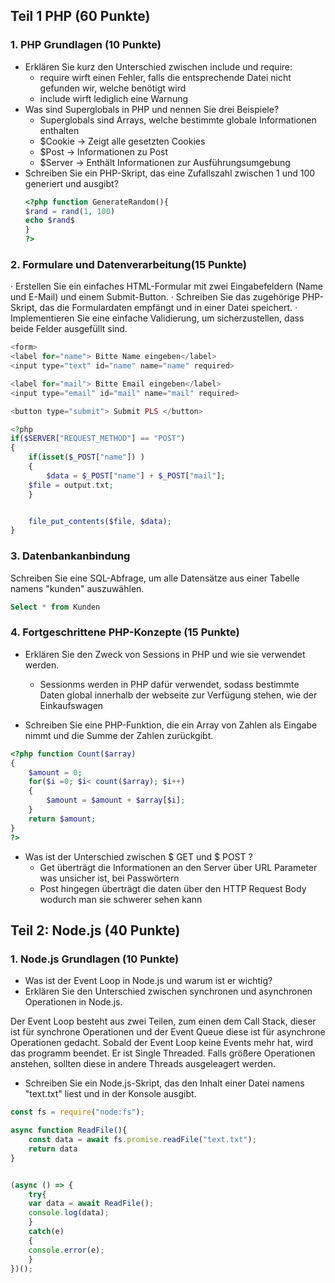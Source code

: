 ## Teil 1 PHP (60 Punkte)

### 1. PHP Grundlagen (10 Punkte)
- Erklären Sie kurz den Unterschied zwischen include und require:
	- require wirft einen Fehler, falls die entsprechende Datei nicht gefunden wir, welche benötigt wird
	- include wirft lediglich eine Warnung
- Was sind Superglobals in PHP und nennen Sie drei Beispiele? 
	- Superglobals sind Arrays, welche bestimmte globale Informationen enthalten
	- $Cookie -> Zeigt alle gesetzten Cookies
	- $Post -> Informationen zu Post
	- $Server -> Enthält Informationen zur Ausführungsumgebung
- Schreiben Sie ein PHP-Skript, das eine Zufallszahl zwischen 1 und 100 generiert und ausgibt?
	```php
	<?php function GenerateRandom(){
	$rand = rand(1, 100)
	echo $rand$
	}
	?>
	```

### 2. Formulare und Datenverarbeitung(15 Punkte)
· Erstellen Sie ein einfaches HTML-Formular mit zwei Eingabefeldern (Name und
E-Mail) und einem Submit-Button.
· Schreiben Sie das zugehörige PHP-Skript, das die Formulardaten empfängt
und in einer Datei speichert.
· Implementieren Sie eine einfache Validierung, um sicherzustellen, dass beide
Felder ausgefüllt sind.

```php
<form>
<label for="name"> Bitte Name eingeben</label>
<input type="text" id="name" name="name" required>

<label for="mail"> Bitte Email eingeben</label>
<input type="email" id="mail" name="mail" required>

<button type="submit"> Submit PLS </button>

<?php 
if($SERVER["REQUEST_METHOD"] == "POST")
{
	if(isset($_POST["name"]) )
	{
		$data = $_POST["name"] + $_POST["mail"];
	$file = output.txt;
	}


	file_put_contents($file, $data);
}
```

### 3. Datenbankanbindung
Schreiben Sie eine SQL-Abfrage, um alle Datensätze aus einer Tabelle namens
"kunden" auszuwählen.

```sql
Select * from Kunden
```

### 4. Fortgeschrittene PHP-Konzepte (15 Punkte)

- Erklären Sie den Zweck von Sessions in PHP und wie sie verwendet werden.
	- Sessionms werden in PHP dafür verwendet, sodass bestimmte Daten global innerhalb der webseite zur Verfügung stehen, wie der Einkaufswagen

- Schreiben Sie eine PHP-Funktion, die ein Array von Zahlen als Eingabe nimmt
und die Summe der Zahlen zurückgibt.

```php
<?php function Count($array)
{
	$amount = 0;
	for($i =0; $i< count($array); $i++)
	{
		$amount = $amount + $array[$i];
	}
	return $amount;
}
?>
```

- Was ist der Unterschied zwischen $ GET und $ POST ?
	- Get überträgt die Informationen an den Server über URL Parameter was unsicher ist, bei Passwörtern
	- Post hingegen überträgt die daten über den HTTP Request Body wodurch man sie schwerer sehen kann
	

## Teil 2: Node.js (40 Punkte)

### 1. Node.js Grundlagen (10 Punkte)

-  Was ist der Event Loop in Node.js und warum ist er wichtig?
- Erklären Sie den Unterschied zwischen synchronen und asynchronen Operationen in Node.js.

Der Event Loop besteht aus zwei Teilen, zum einen dem Call Stack, dieser ist für synchrone Operationen und der Event Queue diese ist für asynchrone Operationen gedacht. Sobald der Event Loop keine Events mehr hat, wird das programm beendet. Er ist Single Threaded. Falls größere Operationen anstehen, sollten diese in andere Threads ausgeleagert werden.

- Schreiben Sie ein Node.js-Skript, das den Inhalt einer Datei namens "text.txt" liest und in der Konsole ausgibt.

```javascript
const fs = require("node:fs");

async function ReadFile(){
	const data = await fs.promise.readFile("text.txt");
	return data
}


(async () => {
	try{
	var data = await ReadFile();
	console.log(data);
	}
	catch(e)
	{
	console.error(e);
	}
})();
```